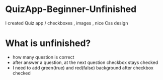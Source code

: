 # QuizApp-Beginner-Unfinished
 I created Quiz app / checkboxes , images , nice Css design
 
 # What is unfinished?
 - how many question is correct
 - after answer a question, at the next question checkbox stays checked
 - I need to add green(true) and red(false) background after checkbox checked
